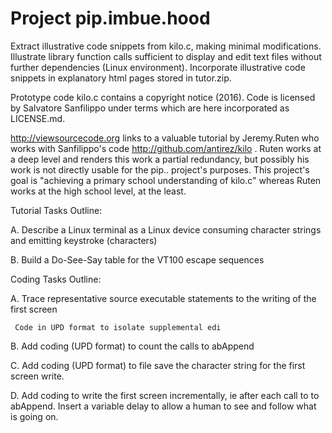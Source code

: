 # Project pip.imbue.hood 

  Extract illustrative code snippets from kilo.c, making minimal 
  modifications. Illustrate library function calls sufficient to 
  display and edit text files without further dependencies (Linux
  environment). Incorporate illustrative code snippets in 
  explanatory html pages stored in tutor.zip.

  Prototype code kilo.c contains a copyright notice (2016). Code 
  is licensed by Salvatore Sanfilippo under terms which are here 
  incorporated as LICENSE.md. 

  http://viewsourcecode.org links to a valuable tutorial by Jeremy.Ruten
  who works with Sanfilippo's code http://github.com/antirez/kilo
. Ruten works at a deep level and 
  renders this work a partial redundancy, but possibly his work is 
  not directly usable for the pip.. project's purposes. This project's
  goal is "achieving a primary school understanding of kilo.c"
  whereas Ruten works at the high school level, at the least.
  
  Tutorial Tasks Outline:

  A. Describe a Linux terminal as a Linux device consuming character
     strings and emitting keystroke (characters)

  B. Build a Do-See-Say table for the VT100 escape sequences 

  Coding Tasks Outline:
  
  A. Trace representative source executable statements to the writing of
     the first screen

     Code in UPD format to isolate supplemental edi

  B. Add coding (UPD format) to count the calls to abAppend

  C. Add coding (UPD format) to file save the character string for the 
     first screen write.

  D. Add coding to write the first screen incrementally, ie after each
     call to to abAppend. Insert a variable delay to allow a human to 
     see and follow what is going on. 

